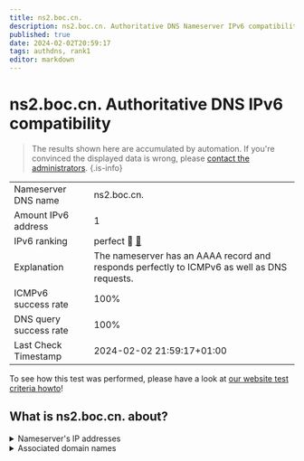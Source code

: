 ```yaml
---
title: ns2.boc.cn.
description: ns2.boc.cn. Authoritative DNS Nameserver IPv6 compatibility
published: true
date: 2024-02-02T20:59:17
tags: authdns, rank1
editor: markdown
---
```


# ns2.boc.cn. Authoritative DNS IPv6 compatibility

> The results shown here are accumulated by automation. If you're convinced the displayed data is wrong, please [contact the administrators](/howto/chat). 
{.is-info}




|   |   |
| - | - |
| Nameserver DNS name | ns2.boc.cn.
| Amount IPv6 address | 1
| IPv6 ranking | perfect :1st_place_medal: [🔗](/howto/ranking) |
| Explanation | The nameserver has an AAAA record and responds perfectly to ICMPv6 as well as DNS requests. |
| ICMPv6 success rate | 100%|
| DNS query success rate | 100% |
| Last Check Timestamp | 2024-02-02 21:59:17+01:00 |

To see how this test was performed, please have a look at [our website test criteria howto](/howto/testcriteria/authdns)!


## What is ns2.boc.cn. about?




<details>
<summary>Nameserver's IP addresses</summary>

2408:8644:620:100:f000::3

</details>



<details>
<summary>Associated domain names</summary>

www.boc.cn

</details>
